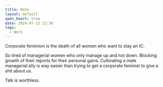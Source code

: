 ```yaml
---
title: Note
layout: default
open_heart: true
date: 2024-07-12 22:30
tags:
  - Work
---
```


Corporate feminism is the death of all women who want to stay an IC. 

So tired of managerial women who only manage up and not down. Blocking growth of their reports for their personal gains. Cultivating a male managerial ally is way easier than trying to get a corporate feminist to give a shit about us.

Talk is worthless.
